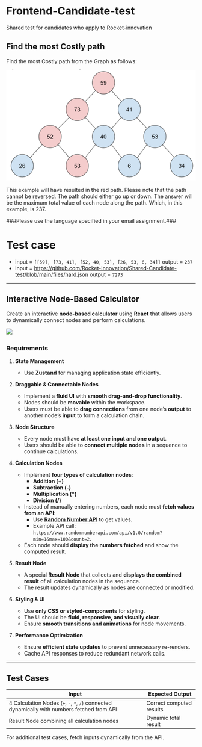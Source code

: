 # Frontend-Candidate-test
Shared test for candidates who apply to Rocket-innovation

## Find the most Costly path
Find the most Costly path from the Graph as follows:

![Figure 1-1](files/max-path.png)

This example will have resulted in the red path.
Please note that the path cannot be reversed. The path should either go up or down.
The answer will be the maximum total value of each node along the path. Which, in this example, is 237.

###Please use the language specified in your email assignment.###

# Test case

- input = `[[59], [73, 41], [52, 40, 53], [26, 53, 6, 34]]` output = `237`
- input = <https://github.com/Rocket-Innovation/Shared-Candidate-test/blob/main/files/hard.json> output = `7273`


---

## **Interactive Node-Based Calculator**  
Create an interactive **node-based calculator** using **React** that allows users to dynamically connect nodes and perform calculations.  

<img src="https://github.com/user-attachments/assets/09274ac2-ff1a-4fff-898a-b477b4af2297" width="500" />

### **Requirements**  

1. **State Management**  
   - Use **Zustand** for managing application state efficiently.  

2. **Draggable & Connectable Nodes**  
   - Implement a **fluid UI** with **smooth drag-and-drop functionality**.  
   - Nodes should be **movable** within the workspace.  
   - Users must be able to **drag connections** from one node’s **output** to another node’s **input** to form a calculation chain.  

3. **Node Structure**  
   - Every node must have **at least one input and one output**.  
   - Users should be able to **connect multiple nodes** in a sequence to continue calculations.  

4. **Calculation Nodes**  
   - Implement **four types of calculation nodes**:  
     - **Addition (+)**  
     - **Subtraction (-)**  
     - **Multiplication (*)**  
     - **Division (/)**  
   - Instead of manually entering numbers, each node must **fetch values from an API**:  
     - Use **[Random Number API](https://www.randomnumberapi.com/)** to get values.  
     - Example API call: `https://www.randomnumberapi.com/api/v1.0/random?min=1&max=100&count=2`.  
   - Each node should **display the numbers fetched** and show the computed result.  

5. **Result Node**  
   - A special **Result Node** that collects and **displays the combined result** of all calculation nodes in the sequence.  
   - The result updates dynamically as nodes are connected or modified.  

6. **Styling & UI**  
   - Use **only CSS or styled-components** for styling.  
   - The UI should be **fluid, responsive, and visually clear**.  
   - Ensure **smooth transitions and animations** for node movements.  

7. **Performance Optimization**  
   - Ensure **efficient state updates** to prevent unnecessary re-renders.  
   - Cache API responses to reduce redundant network calls.

---

## **Test Cases**  

| Input | Expected Output |
|---|---|
| 4 Calculation Nodes (`+`, `-`, `*`, `/`) connected dynamically with numbers fetched from API | Correct computed results |
| Result Node combining all calculation nodes | Dynamic total result |

For additional test cases, fetch inputs dynamically from the API.  
